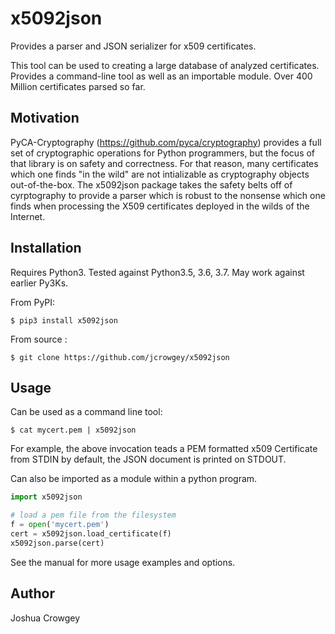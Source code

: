 x5092json
=========

Provides a parser and JSON serializer for x509 certificates.

This tool can be used to creating a large database of analyzed
certificates.  Provides a command-line tool as well as an importable
module.  Over 400 Million certificates parsed so far.

Motivation
----------

PyCA-Cryptography (https://github.com/pyca/cryptography) provides a
full set of cryptographic operations for Python programmers, but the
focus of that library is on safety and correctness.  For that reason,
many certificates which one finds "in the wild" are not intializable
as cryptography objects out-of-the-box.  The x5092json package takes
the safety belts off of cyrptography to provide a parser which is
robust to the nonsense which one finds when processing the X509
certificates deployed in the wilds of the Internet.


Installation
------------

Requires Python3.  Tested against Python3.5, 3.6, 3.7.  May work
against earlier Py3Ks.

From PyPI:

```shell
$ pip3 install x5092json
```

From source :

```shell
$ git clone https://github.com/jcrowgey/x5092json
```


Usage
-----

Can be used as a command line tool:

```shell
$ cat mycert.pem | x5092json
```

For example, the above invocation teads a PEM formatted x509
Certificate from STDIN by default, the JSON document is printed on
STDOUT.

Can also be imported as a module within a python program.

```python
import x5092json

# load a pem file from the filesystem
f = open('mycert.pem')
cert = x5092json.load_certificate(f)
x5092json.parse(cert)
```

See the manual for more usage examples and options.


Author
------

Joshua Crowgey
